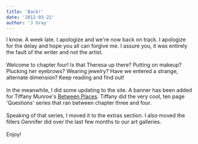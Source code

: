 ```yaml
---
title: 'Back!'
date: '2012-03-22'
author: 'J Gray'
---
```


I know. A week late. I apologize and we're now back on track. I apologize for the delay and hope you all can forgive me. I assure you, it was entirely the fault of the writer and not the artist.<br><br>Welcome to chapter four! Is that Theresa up there? Putting on makeup? Plucking her eyebrows? Wearing jewelry? Have we entered a strange, alternate dimension? Keep reading and find out!<br><br>In the meanwhile, I did some updating to the site. A banner has been added for Tiffany Munroe's <a name="" target="_blank" classname="" class="" href="http://betweenplaces.spiderforest.com/">Between Places</a>. Tiffany did the very cool, ten page 'Questions' series that ran between chapter three and four.<br><br>Speaking of that series, I moved it to the extras section. I also moved the fillers Gennifer did over the last few months to our art galleries.<br><br>Enjoy!<br>

